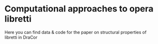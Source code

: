 # Computational approaches to opera libretti

Here you can find data & code for the paper on structural properties of libretti in DraCor
